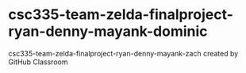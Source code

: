 # csc335-team-zelda-finalproject-ryan-denny-mayank-dominic

csc335-team-zelda-finalproject-ryan-denny-mayank-zach created by GitHub Classroom
